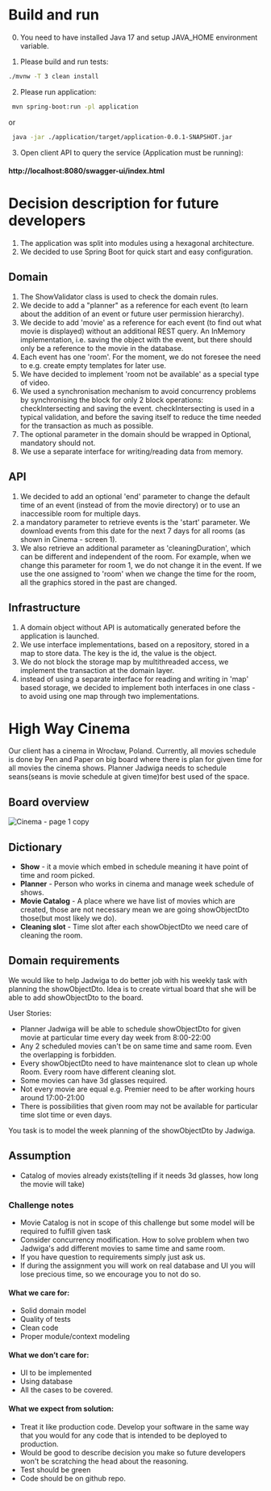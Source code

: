 # Build and run
0. You need to have installed Java 17 and setup JAVA_HOME environment variable.

1. Please build and run tests:
```bash
./mvnw -T 3 clean install
```
2. Please run application:

```bash
 mvn spring-boot:run -pl application
```
or
```bash
 java -jar ./application/target/application-0.0.1-SNAPSHOT.jar
```

3. Open client API to query the service (Application must be running):
#### http://localhost:8080/swagger-ui/index.html

# Decision description for future developers
1. The application was split into modules using a hexagonal architecture.
2. We decided to use Spring Boot for quick start and easy configuration.

## Domain
1. The ShowValidator class is used to check the domain rules.
2. We decide to add a "planner" as a reference for each event (to learn about the addition of an event or future user permission hierarchy).
3. We decide to add 'movie' as a reference for each event (to find out what movie is displayed) without an additional REST query. An InMemory implementation, i.e. saving the object with the event, but there should only be a reference to the movie in the database.
4. Each event has one 'room'. For the moment, we do not foresee the need to e.g. create empty templates for later use.
5. We have decided to implement 'room not be available' as a special type of video.
6. We used a synchronisation mechanism to avoid concurrency problems by synchronising the block for only 2 block operations: checkIntersecting and saving the event. checkIntersecting is used in a typical validation, and before the saving itself to reduce the time needed for the transaction as much as possible.
7. The optional parameter in the domain should be wrapped in Optional, mandatory should not.
8. We use a separate interface for writing/reading data from memory.

## API
1. We decided to add an optional 'end' parameter to change the default time of an event (instead of from the movie directory) or to use an inaccessible room for multiple days.
2. a mandatory parameter to retrieve events is the 'start' parameter. We download events from this date for the next 7 days for all rooms (as shown in Cinema - screen 1).
3. We also retrieve an additional parameter as 'cleaningDuration', which can be different and independent of the room. For example, when we change this parameter for room 1, we do not change it in the event. If we use the one assigned to 'room' when we change the time for the room, all the graphics stored in the past are changed.

## Infrastructure
1. A domain object without API is automatically generated before the application is launched.
2. We use interface implementations, based on a repository, stored in a map to store data. The key is the id, the value is the object.
3. We do not block the storage map by multithreaded access, we implement the transaction at the domain layer.
4. instead of using a separate interface for reading and writing in 'map' based storage, we decided to implement both interfaces in one class - to avoid using one map through two implementations.

# High Way Cinema

Our client has a cinema in Wrocław, Poland. Currently, all movies schedule is done by Pen and Paper on big board where there is plan for given time for all movies the cinema shows. Planner Jadwiga needs to schedule seans(seans is movie schedule at given time)for best used of the space.

## Board overview

![Cinema - page 1 copy](https://user-images.githubusercontent.com/34231627/150541482-0b1e4a66-4298-4d3e-846f-c62ba1c8e37b.png)

## Dictionary

* **Show** - it a movie which embed in schedule meaning it have point of time and room picked.
* **Planner** - Person who works in cinema and manage week schedule of shows.
* **Movie Catalog** - A place where we have list of movies which are created, those are not necessary mean we are going showObjectDto those(but most likely we do).
* **Cleaning slot** -  Time slot after each showObjectDto we need care of cleaning the room.

## Domain requirements

We would like to help Jadwiga to do better job with his weekly task with planning the showObjectDto. Idea is to create virtual board that she will be able to add showObjectDto to the board.

User Stories:
- Planner Jadwiga will be able to schedule showObjectDto for given movie at particular time every day week from 8:00-22:00
- Any 2 scheduled movies can't be on same time and same room. Even the overlapping is forbidden.
- Every showObjectDto need to have maintenance slot to clean up whole Room. Every room have different cleaning slot.
- Some movies can have 3d glasses required.
- Not every movie are equal e.g. Premier need to be after working hours around 17:00-21:00
- There is possibilities that given room may not be available for particular time slot time or even days.


You task is to model the week planning of the showObjectDto by Jadwiga.

## Assumption
- Catalog of movies already exists(telling if it needs 3d glasses, how long the movie will take)

### Challenge notes

* Movie Catalog is not in scope of this challenge but some model will be required to fulfill given task
* Consider concurrency modification. How to solve problem
  when two Jadwiga's add different movies to same time and same room.
* If you have question to requirements simply just ask us.
* If during the assignment you will work on real database and UI you will lose precious time, so we encourage you to not do so.

#### What we care for:
- Solid domain model
- Quality of tests
- Clean code
- Proper module/context modeling

#### What we don’t care for:
- UI to be implemented
- Using database
- All the cases to be covered.

#### What we expect from solution:
- Treat it like production code. Develop your software in the same way that you would for any code that is intended to be deployed to production.
- Would be good to describe decision you make so future developers won't be scratching the head about the reasoning.
- Test should be green
- Code should be on github repo.
